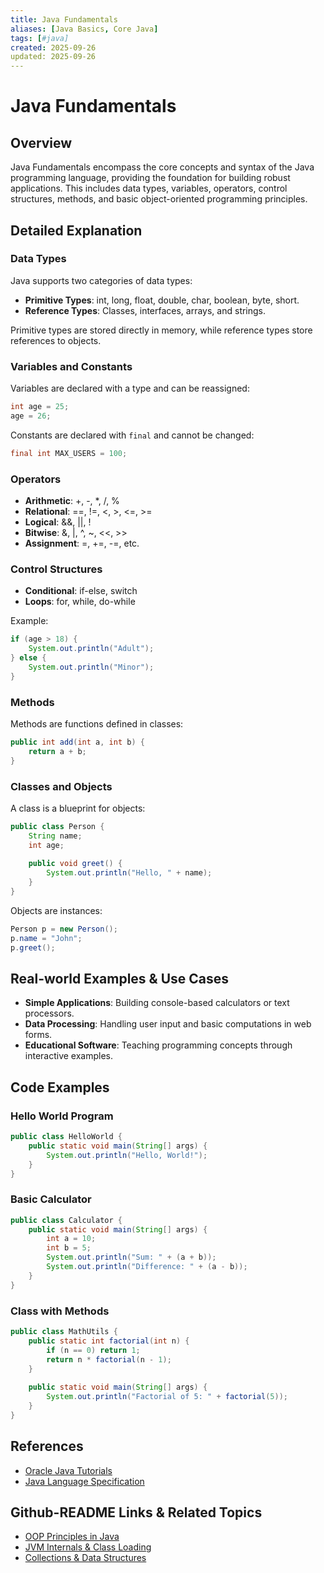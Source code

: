 ```yaml
---
title: Java Fundamentals
aliases: [Java Basics, Core Java]
tags: [#java]
created: 2025-09-26
updated: 2025-09-26
---
```


# Java Fundamentals

## Overview

Java Fundamentals encompass the core concepts and syntax of the Java programming language, providing the foundation for building robust applications. This includes data types, variables, operators, control structures, methods, and basic object-oriented programming principles.

## Detailed Explanation

### Data Types

Java supports two categories of data types:

- **Primitive Types**: int, long, float, double, char, boolean, byte, short.
- **Reference Types**: Classes, interfaces, arrays, and strings.

Primitive types are stored directly in memory, while reference types store references to objects.

### Variables and Constants

Variables are declared with a type and can be reassigned:

```java
int age = 25;
age = 26;
```

Constants are declared with `final` and cannot be changed:

```java
final int MAX_USERS = 100;
```

### Operators

- **Arithmetic**: +, -, *, /, %
- **Relational**: ==, !=, <, >, <=, >=
- **Logical**: &&, ||, !
- **Bitwise**: &, |, ^, ~, <<, >>
- **Assignment**: =, +=, -=, etc.

### Control Structures

- **Conditional**: if-else, switch
- **Loops**: for, while, do-while

Example:

```java
if (age > 18) {
    System.out.println("Adult");
} else {
    System.out.println("Minor");
}
```

### Methods

Methods are functions defined in classes:

```java
public int add(int a, int b) {
    return a + b;
}
```

### Classes and Objects

A class is a blueprint for objects:

```java
public class Person {
    String name;
    int age;
    
    public void greet() {
        System.out.println("Hello, " + name);
    }
}
```

Objects are instances:

```java
Person p = new Person();
p.name = "John";
p.greet();
```

## Real-world Examples & Use Cases

- **Simple Applications**: Building console-based calculators or text processors.
- **Data Processing**: Handling user input and basic computations in web forms.
- **Educational Software**: Teaching programming concepts through interactive examples.

## Code Examples

### Hello World Program

```java
public class HelloWorld {
    public static void main(String[] args) {
        System.out.println("Hello, World!");
    }
}
```

### Basic Calculator

```java
public class Calculator {
    public static void main(String[] args) {
        int a = 10;
        int b = 5;
        System.out.println("Sum: " + (a + b));
        System.out.println("Difference: " + (a - b));
    }
}
```

### Class with Methods

```java
public class MathUtils {
    public static int factorial(int n) {
        if (n == 0) return 1;
        return n * factorial(n - 1);
    }
    
    public static void main(String[] args) {
        System.out.println("Factorial of 5: " + factorial(5));
    }
}
```

## References

- [Oracle Java Tutorials](https://docs.oracle.com/javase/tutorial/)
- [Java Language Specification](https://docs.oracle.com/javase/specs/jls/se17/html/index.html)

## Github-README Links & Related Topics

- [OOP Principles in Java](../oop-principles-in-java)
- [JVM Internals & Class Loading](../jvm-internals-and-class-loading)
- [Collections & Data Structures](../collections-and-data-structures)

